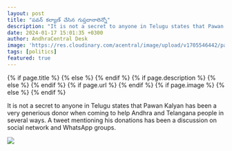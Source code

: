 ```yaml
---
layout: post
title: "పవన్ కల్యాణ్ చేసిన గుప్తదానాలెన్నో"
description: "It is not a secret to anyone in Telugu states that Pawan Kalyan has been a very generious donor when coming to help Andhra and Telangana people in several ways. A tweet mentioning his donations has been a discussion on social network and WhatsApp groups."
date: 2024-01-17 15:01:35 +0300
author: AndhraCentral Desk
image: 'https://res.cloudinary.com/acentral/image/upload/v1705546442/pawank/PawanKDonations.png'
tags: [politics]
featured: true
---
```


<meta content="{{ site.title }}" property="og:site_name">
{% if page.title %}
  <meta content="{{ page.title }}" property="og:title">
{% else %}
  <meta content="{{ site.title }}" property="og:title">
{% endif %}
{% if page.description %}
  <meta content="{{ page.description }}" property="og:description">
{% else %}
  <meta content="{{ site.description }}" property="og:description">
{% endif %}
{% if page.url %}
  <meta content="{{ site.url }}{{ page.url }}" property="og:url">
{% endif %}
{% if page.image %}
  <meta content="https://res.cloudinary.com/acentral/image/upload/v1705546442/pawank/PawanKDonations.png" property="og:image">
{% else %}
  <meta content="{{ site.url }}/images/og.png" property="og:image">
{% endif %}

It is not a secret to anyone in Telugu states that Pawan Kalyan has been a very generious donor when coming to help Andhra and Telangana people in several ways. A tweet mentioning his donations has been a discussion on social network and WhatsApp groups.

<div class="gallery-box">
  <div class="gallery">
    <img src="https://res.cloudinary.com/acentral/image/upload/v1705546383/pawank/GD884T1akAAgFho_qdod2q.jpg"  loading="lazy">
  </div>
</div>
